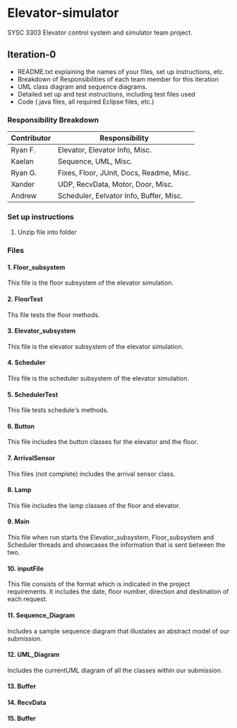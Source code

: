 # Elevator-simulator
SYSC 3303 Elevator control system and simulator team project. 

## Iteration-0
- README.txt explaining the names of your files, set up instructions, etc.
- Breakdown of Responsibilities of each team member for this iteration
- UML class diagram and sequence diagrams.
- Detailed set up and test instructions, including test files used
- Code (.java files, all required Eclipse files, etc.)

### Responsibility Breakdown

| Contributor  | Responsibility |
| ------------- | ------------- |
| Ryan F.  | Elevator, Elevator Info, Misc. |
| Kaelan  | Sequence, UML, Misc. |
| Ryan G.  | Fixes, Floor, JUnit, Docs, Readme, Misc.|
| Xander | UDP, RecvData, Motor, Door, Misc.|
| Andrew | Scheduler, Eelvator Info, Buffer, Misc. |

### Set up instructions
1. Unzip file into folder

### Files
#### 1. Floor_subsystem
This file is the floor subsystem of the elevator simulation. 
#### 2. FloorTest
Ths file tests the floor methods. 
#### 3. Elevator_subsystem
This file is the elevator subsystem of the elevator simulation. 
#### 4. Scheduler
This file is the scheduler subsystem of the elevator simulation. 
#### 5. SchedulerTest
This file tests schedule's methods. 
#### 6. Button
This file includes the button classes for the elevator and the floor. 
#### 7. ArrivalSensor
This files (not complete) includes the arrival sensor class. 
#### 8. Lamp
This file includes the lamp classes of the floor and elevator.
#### 9. Main
This file when run starts the Elevator_subsystem, Floor_subsystem and Scheduler threads and showcases the information that is sent between the two. 
#### 10. inputFile
This file consists of the format which is indicated in the project requirements. It includes the date, floor number, direction and destination of each request. 
#### 11. Sequence_Diagram
Includes a sample sequence diagram that illustates an abstract model of our submission. 
#### 12. UML_Diagram
Includes the currentUML diagram of all the classes within our submission. 
#### 13. Buffer

#### 14. RecvData

#### 15. Buffer

